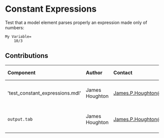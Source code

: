 Constant Expressions
===========

Test that a model element parses properly an expression made only of numbers:

```
My Variable=
	10/3
```	


Contributions
-------------

| Component             | Author          | Contact                    | Date    | Software Version          |
|:--------------------- |:--------------- |:-------------------------- |:------- |:------------------------- |
| 'test_constant_expressions.mdl'   | James Houghton    | James.P.Houghton@gmail.com      | 7/5/16 | Vensim DSS 6.3E for mac     |
| `output.tab`            | James Houghton    | James.P.Houghton@gmail.com      | 7/5/16 | Vensim DSS 6.3E for mac     |
